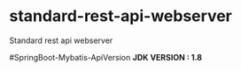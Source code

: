 # standard-rest-api-webserver
Standard rest api webserver

#SpringBoot-Mybatis-ApiVersion
**JDK VERSION : 1.8**
